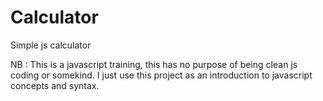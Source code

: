 # Calculator
Simple js calculator

NB : This is a javascript training, this has no purpose of being clean js coding or somekind. I just use this project as an introduction to javascript concepts
and syntax.
